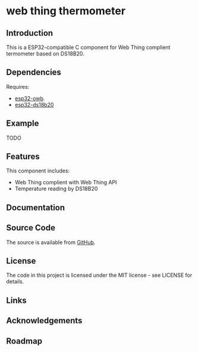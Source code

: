 # web thing thermometer

## Introduction

This is a ESP32-compatible C component for Web Thing complient termometer based on DS18B20.

## Dependencies

Requires:

 * [esp32-owb](https://github.com/DavidAntliff/esp32-owb).
 * [esp32-ds18b20](https://github.com/DavidAntliff/esp32-ds18b20)

## Example

TODO

## Features

This component includes:

 * Web Thing complient with Web Thing API
 * Temperature reading by DS18B20

## Documentation


## Source Code

The source is available from [GitHub](https://www.github.com/todo).

## License

The code in this project is licensed under the MIT license - see LICENSE for details.

## Links

## Acknowledgements

## Roadmap

